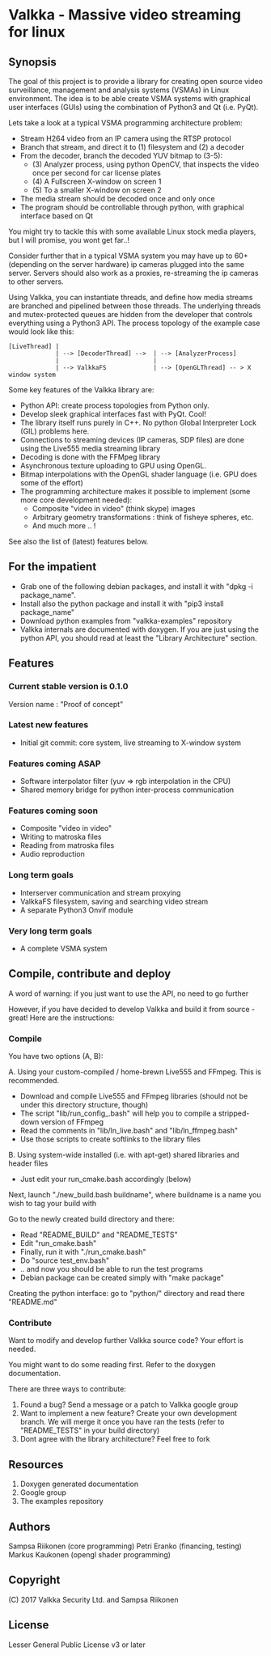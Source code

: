 # Valkka - Massive video streaming for linux

## Synopsis
The goal of this project is to provide a library for creating open source video surveillance, management and analysis systems (VSMAs) in Linux environment.  The idea is to be able create VSMA systems with graphical user interfaces (GUIs) using the combination of Python3 and Qt (i.e. PyQt).

Lets take a look at a typical VSMA programming architecture problem:
- Stream H264 video from an IP camera using the RTSP protocol
- Branch that stream, and direct it to (1) filesystem and (2) a decoder
- From the decoder, branch the decoded YUV bitmap to (3-5):
  - (3) Analyzer process, using python OpenCV, that inspects the video once per second for car license plates
  - (4) A Fullscreen X-window on screen 1
  - (5) To a smaller X-window on screen 2
- The media stream should be decoded once and only once
- The program should be controllable through python, with graphical interface based on Qt

You might try to tackle this with some available Linux stock media players, but I will promise, you wont get far..!

Consider further that in a typical VSMA system you may have up to 60+ (depending on the server hardware) ip cameras plugged into the same server.  Servers should also work as a proxies, re-streaming the ip cameras to other servers.

Using Valkka, you can instantiate threads, and define how media streams are branched and pipelined between those threads.  The underlying threads and mutex-protected queues are hidden from the developer that controls everything using a Python3 API.  The process topology of the example case would look like this:


    [LiveThread] |
                 | --> [DecoderThread] -->  | --> [AnalyzerProcess] 
                 |                          |
                 | --> ValkkaFS             | --> [OpenGLThread] -- > X window system

             
Some key features of the Valkka library are:
- Python API: create process topologies from Python only.  
- Develop sleek graphical interfaces fast with PyQt.  Cool!
- The library itself runs purely in C++.  No python Global Interpreter Lock (GIL) problems here.
- Connections to streaming devices (IP cameras, SDP files) are done using the Live555 media streaming library
- Decoding is done with the FFMpeg library
- Asynchronous texture uploading to GPU using OpenGL.  
- Bitmap interpolations with the OpenGL shader language (i.e. GPU does some of the effort)
- The programming architecture makes it possible to implement (some more core development needed):
  - Composite "video in video" (think skype) images
  - Arbitrary geometry transformations : think of fisheye spheres, etc.
  - And much more .. !

See also the list of (latest) features below.

## For the impatient
- Grab one of the following debian packages, and install it with "dpkg -i package_name".
- Install also the python package and install it with "pip3 install package_name"
- Download python examples from "valkka-examples" repository
- Valkka internals are documented with doxygen.  If you are just using the python API, you should read at least the "Library Architecture" section.

## Features

### Current stable version is 0.1.0  
Version name : "Proof of concept"

### Latest new features
- Initial git commit: core system, live streaming to X-window system

### Features coming ASAP
- Software interpolator filter (yuv => rgb interpolation in the CPU)
- Shared memory bridge for python inter-process communication

### Features coming soon
- Composite "video in video"
- Writing to matroska files
- Reading from matroska files
- Audio reproduction

### Long term goals
- Interserver communication and stream proxying
- ValkkaFS filesystem, saving and searching video stream
- A separate Python3 Onvif module

### Very long term goals
- A complete VSMA system

## Compile, contribute and deploy

A word of warning: if you just want to use the API, no need to go further

However, if you have decided to develop Valkka and build it from source - great!  Here are the instructions:

### Compile

You have two options (A, B):

A. Using your custom-compiled / home-brewn Live555 and FFmpeg.  This is recommended.
  - Download and compile Live555 and FFmpeg libraries (should not be under this directory structure, though)
  - The script "lib/run_config_.bash" will help you to compile a stripped-down version of FFmpeg
  - Read the comments in "lib/ln_live.bash" and "lib/ln_ffmpeg.bash"
  - Use those scripts to create softlinks to the library files

B. Using system-wide installed (i.e. with apt-get) shared libraries and header files
  - Just edit your run_cmake.bash accordingly (below)

Next, launch "./new_build.bash buildname", where buildname is a name you wish to tag your build with

Go to the newly created build directory and there:
  - Read "README_BUILD" and "README_TESTS"
  - Edit "run_cmake.bash"
  - Finally, run it with "./run_cmake.bash"
  - Do "source test_env.bash"
  - .. and now you should be able to run the test programs
  - Debian package can be created simply with "make package"

Creating the python interface: go to "python/" directory and read there "README.md"

### Contribute

Want to modify and develop further Valkka source code?  Your effort is needed.

You might want to do some reading first.  Refer to the doxygen documentation.

There are three ways to contribute:

1. Found a bug?  Send a message or a patch to Valkka google group
2. Want to implement a new feature?  Create your own development branch.  We will merge it once you have ran the tests (refer to "README_TESTS" in your build directory)
3. Dont agree with the library architecture?  Feel free to fork

## Resources
1. Doxygen generated documentation
2. Google group
3. The examples repository

## Authors
Sampsa Riikonen (core programming)
Petri Eranko (financing, testing)
Markus Kaukonen (opengl shader programming)

## Copyright
(C) 2017 Valkka Security Ltd. and Sampsa Riikonen

## License
Lesser General Public License v3 or later

